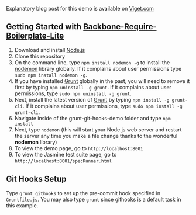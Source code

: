 Explanatory blog post for this demo is available on [Viget.com](http://viget.com/extend)

## Getting Started with [Backbone-Require-Boilerplate-Lite](https://github.com/BoilerplateMVC/Backbone-Require-Boilerplate-Lite)
   1. Download and install [Node.js](http://nodejs.org/#download)
   2. Clone this repository
   3. On the command line, type `npm install nodemon -g` to install the [nodemon](https://github.com/remy/nodemon) library globally.  If it complains about user permissions type `sudo npm install nodemon -g`.
   4.  If you have installed [Grunt](http://gruntjs.com/) globally in the past, you will need to remove it first by typing `npm uninstall -g grunt`.  If it complains about user permissions, type `sudo npm uninstall -g grunt`.
   5.  Next, install the latest version of [Grunt](http://gruntjs.com/) by typing `npm install -g grunt-cli`.  If it complains about user permissions, type `sudo npm install -g grunt-cli`.
   6. Navigate inside of the grunt-git-hooks-demo folder and type `npm install`
   7. Next, type `nodemon` (this will start your Node.js web server and restart the server any time you make a file change thanks to the wonderful **nodemon** library)
   8. To view the demo page, go to `http://localhost:8001`
   9. To view the Jasmine test suite page, go to `http://localhost:8001/specRunner.html`

## Git Hooks Setup

Type `grunt githooks` to set up the pre-commit hook specified in `Gruntfile.js`. You may also type `grunt` since githooks is a default task in this example.
